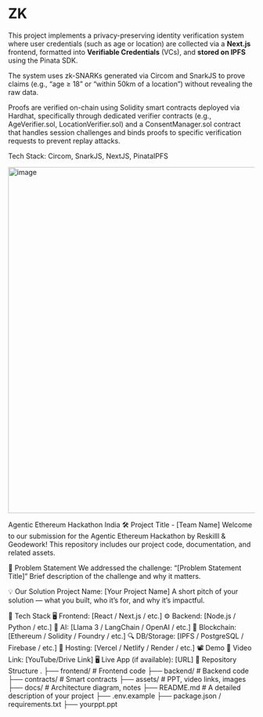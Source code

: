 # ZK

This project implements a privacy-preserving identity verification system where user credentials (such as age or location) are collected via a **Next.js** frontend, formatted into **Verifiable Credentials** (VCs), and **stored on IPFS** using the Pinata SDK. 

The system uses zk-SNARKs generated via Circom and SnarkJS to prove claims (e.g., “age ≥ 18” or “within 50km of a location”) without revealing the raw data. 

Proofs are verified on-chain using Solidity smart contracts deployed via Hardhat, specifically through dedicated verifier contracts (e.g., AgeVerifier.sol, LocationVerifier.sol) and a ConsentManager.sol contract that handles session challenges and binds proofs to specific verification requests to prevent replay attacks.

Tech Stack: Circom, SnarkJS, NextJS, PinataIPFS

<img width="1139" height="706" alt="image" src="https://github.com/user-attachments/assets/e9c4941b-161d-4e0d-bb62-c624624d64e8" />


Agentic Ethereum Hackathon India
🛠 Project Title - [Team Name]
Welcome to our submission for the Agentic Ethereum Hackathon by Reskilll & Geodework! This repository includes our project code, documentation, and related assets.

📌 Problem Statement
We addressed the challenge: “[Problem Statement Title]”
Brief description of the challenge and why it matters.

💡 Our Solution
Project Name: [Your Project Name]
A short pitch of your solution — what you built, who it’s for, and why it’s impactful.

🧱 Tech Stack
🖥 Frontend: [React / Next.js / etc.]
⚙ Backend: [Node.js / Python / etc.]
🧠 AI: [Llama 3 / LangChain / OpenAI / etc.]
🔗 Blockchain: [Ethereum / Solidity / Foundry / etc.]
🔍 DB/Storage: [IPFS / PostgreSQL / Firebase / etc.]
🚀 Hosting: [Vercel / Netlify / Render / etc.]
📽 Demo
🎥 Video Link: [YouTube/Drive Link]
🖥 Live App (if available): [URL]
📂 Repository Structure
.
├── frontend/           # Frontend code
├── backend/            # Backend code
├── contracts/          # Smart contracts
├── assets/             # PPT, video links, images
├── docs/               # Architecture diagram, notes
├── README.md           # A detailed description of your project
├── .env.example
├── package.json / requirements.txt
├── yourppt.ppt
